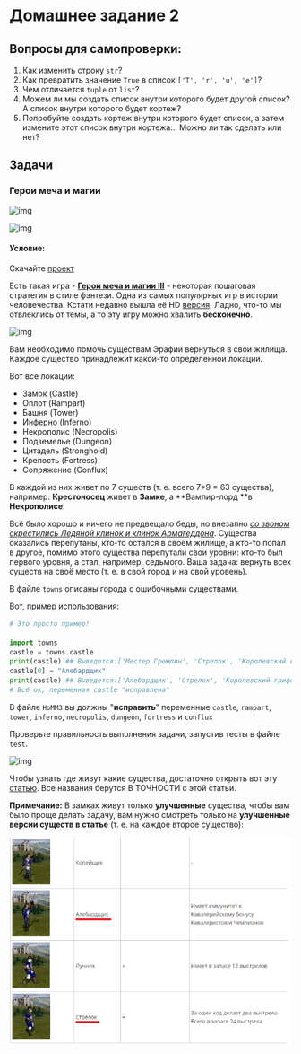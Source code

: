# Домашнее задание 2

## Вопросы для самопроверки:

1. Как изменить строку ```str```?
2. Как превратить значение ```True``` в список ```['T', 'r', 'u', 'e']```?
3. Чем отличается ```tuple``` от ```list```?
4. Можем ли мы создать список внутри которого будет другой список? А список внутри которого будет кортеж?
5. Попробуйте создать кортеж внутри которого будет список, а затем измените этот список внутри кортежа... Можно ли так сделать или нет?

## Задачи

### Герои меча и магии

![img](https://i.ytimg.com/vi/8FNA4lNBvNo/maxresdefault.jpg)

![img](https://heroes3towns.com/towns/tower/unit_0_2.gif)

#### Условие:

Скачайте [проект](https://github.com/AlexanderZiyatdinov/Course/raw/main/Week2/HW/4.%20HoMM3.zip)

Есть такая игра - **[Герои меча и магии III](https://ru.wikipedia.org/wiki/Heroes_of_Might_and_Magic_III)** - некоторая пошаговая стратегия в стиле фэнтези. Одна из самых популярных игр в истории человечества. Кстати недавно вышла её HD [версия](https:/www.youtube.com/watch?v=2Mr6HJrDLjk). Ладно, что-то мы отвлеклись от темы, а то эту игру можно хвалить **бесконечно**.

![img](https://thumbs.gfycat.com/ExcellentGoodnaturedDiscus-max-1mb.gif)

Вам необходимо помочь существам Эрафии вернуться в свои жилища. Каждое существо принадлежит какой-то определенной локации.

Вот все локации:

* Замок (Castle)
* Оплот (Rampart)
* Башня (Tower)
* Инферно (Inferno)
* Некрополис (Necropolis)
* Подземелье (Dungeon)
* Цитадель (Stronghold)
* Крепость (Fortress)
* Сопряжение (Conflux)

В каждой из них живет по 7 существ (т. е. всего 7*9 = 63 существа), например: **Крестоносец** живет в **Замке**, а **Вампир-лорд **в  **Некрополисе**. 

Всё было хорошо и ничего не предвещало беды, но внезапно *[со звоном скрестились Ледяной клинок и клинок Армагеддона](https://www.youtube.com/watch?v=h4wfuqb-Rc0)*. Существа оказались перепутаны, кто-то остался в своем жилище, а кто-то попал в другое, помимо этого существа перепутали свои уровни: кто-то был первого уровня, а стал, например, седьмого. Ваша задача: вернуть всех существ на  своё место (т. е. в свой город и на свой уровень).

В файле ```towns``` описаны города с ошибочными существами.

Вот, пример использования:

```python
# Это просто пример!

import towns
castle = towns.castle
print(castle) ## Выведется:['Местер Гремлин', 'Стрелок', 'Королевский грифон', 'Крестоносец', 'Фанатик', 'Чемпион', 'Архангел'] 
castle[0] = "Алебардщик"
print(castle) ## Выведется:['Алебардщик', 'Стрелок', 'Королевский грифон', 'Крестоносец', 'Фанатик', 'Чемпион', 'Архангел']
# Всё ок, переменная castle "исправлена"
```

В файле ```HoMM3``` вы должны "**исправить**" переменные ```castle```, ```rampart```, ```tower```, ```inferno```, ```necropolis```, ```dungeon```, ```fortress``` и ```conflux```

Проверьте правильность выполнения задачи, запустив тесты в файле ```test```.

![img](https://heroes3towns.com/towns/fortress/unit_7_1.gif)

Чтобы узнать где живут какие существа, достаточно открыть вот эту [статью](https://mightandmagic.fandom.com/ru/wiki/Список_существ_Heroes_of_Might_and_Magic_III). Все названия берутся В ТОЧНОСТИ с этой статьи. 

**Примечание:** В замках живут только **улучшенные** существа, чтобы вам было проще делать задачу, вам нужно смотреть только на **улучшенные версии существ в статье** (т. е. на каждое второе существо):

![image-20210719191901314](https://github.com/AlexanderZiyatdinov/Course/blob/main/Week2/HW/пример.gif)



